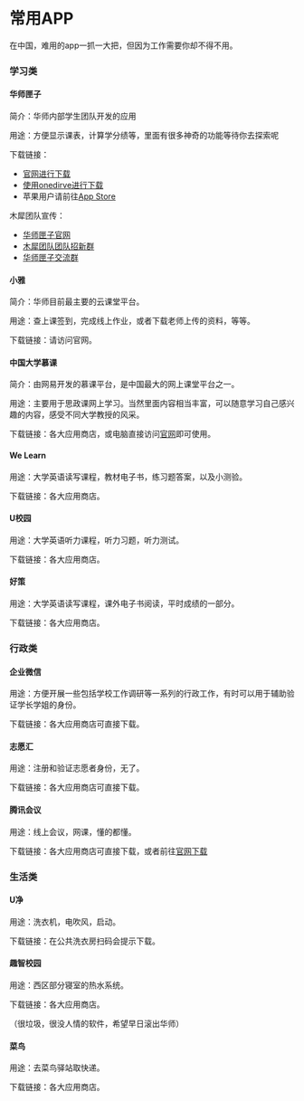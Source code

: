 # 常用APP
在中国，难用的app一抓一大把，但因为工作需要你却不得不用。

### 学习类
#### 华师匣子
简介：华师内部学生团队开发的应用

用途：方便显示课表，计算学分绩等，里面有很多神奇的功能等待你去探索呢

下载链接：
- [官网进行下载](https://static.muxixyz.com/ccnubox/ccnubox.apk)
- [使用onedirve进行下载](https://mailsccnueducn-my.sharepoint.com/:u:/g/personal/liebeayaka_mails_ccnu_edu_cn/EQIGeO9rhVVHodLUrJ09pTYBVwhwwiGEvx2zuBctikPyAQ)
- 苹果用户请前往[App Store](https://apps.apple.com/cn/app/%E5%8D%8E%E5%B8%88%E5%8C%A3%E5%AD%90-%E5%8D%8E%E5%B8%88%E5%A7%BF%E5%8A%BF-%E5%B0%BD%E5%9C%A8%E5%8C%A3%E5%AD%90/id1180256394)

木犀团队宣传：
- [华师匣子官网](https://ccnubox.muxistudio.xyz/)
- [木犀团队团队招新群](https://qm.qq.com/cgi-bin/qm/qr?k=ozc4C1p7IX8vl-BtAsmeblH2tEfVzvhN&jump_from=webapi&authKey=a+kbNzXc9AxyWGUxg64TqiJFI2gokgwEzIFmjePGTQgIbBtzkRTQYtZuE+5MXaG4)
- [华师匣子交流群](https://qm.qq.com/cgi-bin/qm/qr?k=IMFu8gOE_t2Mfn2F9DnSNhJhUDwt4DXU&jump_from=webapi&authKey=rEecfs9N7cVr+vxqyuT4yVDYSIAz+FtvBnFuGH/vPPJCYqFIjy3JMxSvQpMRAJ3V)


#### 小雅
简介：华师目前最主要的云课堂平台。

用途：查上课签到，完成线上作业，或者下载老师上传的资料，等等。

下载链接：请访问官网。


#### 中国大学慕课
简介：由网易开发的慕课平台，是中国最大的网上课堂平台之一。

用途：主要用于思政课网上学习。当然里面内容相当丰富，可以随意学习自己感兴趣的内容，感受不同大学教授的风采。

下载链接：各大应用商店，或电脑直接访问[官网](https://www.icourse163.org)即可使用。


#### We Learn
用途：大学英语读写课程，教材电子书，练习题答案，以及小测验。

下载链接：各大应用商店。



#### U校园
用途：大学英语听力课程，听力习题，听力测试。

下载链接：各大应用商店。


#### 好策
用途：大学英语读写课程，课外电子书阅读，平时成绩的一部分。

下载链接：各大应用商店。


### 行政类
#### 企业微信
用途：方便开展一些包括学校工作调研等一系列的行政工作，有时可以用于辅助验证学长学姐的身份。

下载链接：各大应用商店可直接下载。


#### 志愿汇
用途：注册和验证志愿者身份，无了。

下载链接：各大应用商店可直接下载。


#### 腾讯会议
用途：线上会议，网课，懂的都懂。

下载链接：各大应用商店可直接下载，或者前往[官网下载](https://meeting.tencent.com/download/)


### 生活类
#### U净
用途：洗衣机，电吹风，启动。

下载链接：在公共洗衣房扫码会提示下载。


#### 趣智校园
用途：西区部分寝室的热水系统。

下载链接：各大应用商店。

（很垃圾，很没人情的软件，希望早日滚出华师）

#### 菜鸟
用途：去菜鸟驿站取快递。

下载链接：各大应用商店。